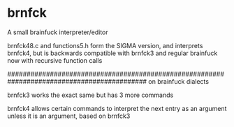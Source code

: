 # brnfck
A small brainfuck interpreter/editor

brnfck48.c and functions5.h form the SIGMA version, and interprets brnfck4, but is backwards compatible with brnfck3 and regular brainfuck
now with recursive function calls

############################################################################################
on brainfuck dialects

brnfck3 works the exact same but has 3 more commands

brnfck4 allows certain commands to interpret the next entry as an argument unless it is an argument, based on brnfck3
